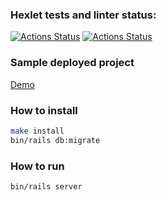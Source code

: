 ### Hexlet tests and linter status:
[![Actions Status](https://github.com/boldyrev/rails-project-lvl3/workflows/hexlet-check/badge.svg)](https://github.com/boldyrev/rails-project-lvl3/actions)
[![Actions Status](https://github.com/boldyrev/rails-project-lvl3/workflows/build/badge.svg)](https://github.com/boldyrev/rails-project-lvl3/actions)

### Sample deployed project
[Demo](https://hidden-atoll-24135.herokuapp.com/)

### How to install
```bash
make install
bin/rails db:migrate
```

### How to run
```
bin/rails server
```
